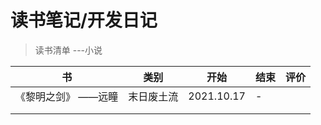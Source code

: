 # 读书笔记/开发日记

> 读书清单		---小说

| 书                        | 类别       | 开始       | 结束 | 评价 |
| ------------------------- | ---------- | ---------- | ---- | ---- |
| 《黎明之剑》       ——远瞳 | 末日废土流 | 2021.10.17 | -    |      |
|                           |            |            |      |      |
|                           |            |            |      |      |

<!--*看网络小说是小时候培养出来的“恶习”，明知道这些小说没啥营养，但就是忍不了要去看*-->



